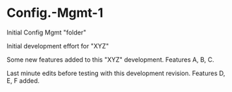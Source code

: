 # Config.-Mgmt-1
Initial Config Mgmt "folder"

Initial development effort for "XYZ"

Some new features added to this "XYZ" development. Features A, B, C.

Last minute edits before testing with this development revision. Features D, E, F added.
